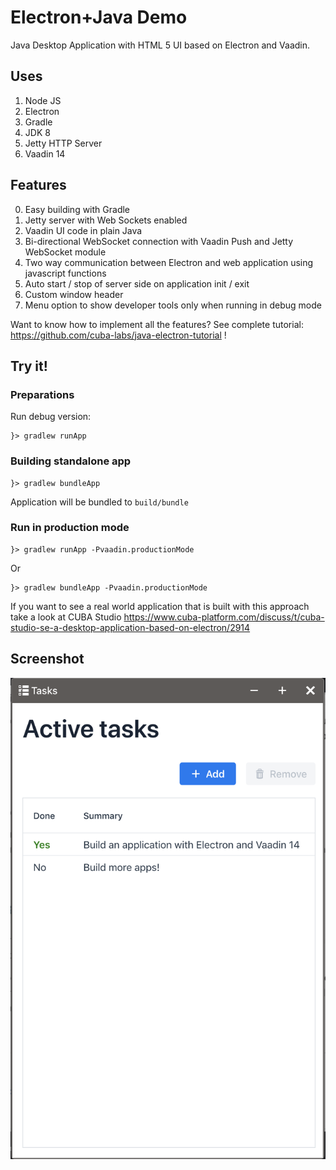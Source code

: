 # Electron+Java Demo

Java Desktop Application with HTML 5 UI based on Electron and Vaadin.

## Uses

1. Node JS
2. Electron
3. Gradle
4. JDK 8
5. Jetty HTTP Server
6. Vaadin 14

## Features

0. Easy building with Gradle
1. Jetty server with Web Sockets enabled
2. Vaadin UI code in plain Java
3. Bi-directional WebSocket connection with Vaadin Push and Jetty WebSocket module
4. Two way communication between Electron and web application using javascript functions
5. Auto start / stop of server side on application init / exit
6. Custom window header
7. Menu option to show developer tools only when running in debug mode

Want to know how to implement all the features? See complete tutorial: https://github.com/cuba-labs/java-electron-tutorial !

## Try it!

### Preparations

Run debug version:

    }> gradlew runApp

### Building standalone app
        
    }> gradlew bundleApp
    
Application will be bundled to `build/bundle`

### Run in production mode

    }> gradlew runApp -Pvaadin.productionMode
    
Or

    }> gradlew bundleApp -Pvaadin.productionMode


If you want to see a real world application that is built with this approach take a look at CUBA Studio https://www.cuba-platform.com/discuss/t/cuba-studio-se-a-desktop-application-based-on-electron/2914

## Screenshot

![Demo Image](./docs/app-window.png?raw=true "Application Window")
